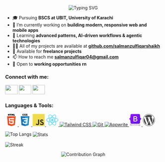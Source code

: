 <!-- Typing Animation -->
<div align="center">
  <img src="https://readme-typing-svg.demolab.com?font=Fira+Code&weight=600&size=28&pause=900&center=true&vCenter=true&width=750&lines=Hey,+I'm+Salman;Full-Stack+Web+%26+App+Developer+in+the+making;CS+Undergrad+%40+UBIT%2C+University+of+Karachi;AI+Enthusiast" alt="Typing SVG" />
</div>

<!-- About Me -->
- 🎓 Pursuing **BSCS at UBIT, University of Karachi**  
- 🔭 I’m currently working on **building modern, responsive web and mobile apps**  
- 🌱 Learning **advanced patterns, AI-driven workflows & agentic technologies**  
- 👨‍💻 All of my projects are available at **[github.com/salmanzulfiqarshaikh](https://github.com/salmanzulfiqarshaikh)**  
- 🏢 Available for **freelance projects**  
- 📫 How to reach me **salmanzulfiqar04@gmail.com**  
- 👔 Open to **working opportunities rn**

<!-- Social Links -->
<h3 align="left">Connect with me:</h3>
<p align="left">
  <a href="https://x.com/salmanzulf86556" target="_blank" rel="noreferrer"><img src="https://raw.githubusercontent.com/rahuldkjain/github-profile-readme-generator/master/src/images/icons/Social/twitter.svg" height="30" width="40" /></a>
  <a href="https://pk.linkedin.com/in/salmanzulfiqarshaikh" target="_blank" rel="noreferrer"><img src="https://raw.githubusercontent.com/rahuldkjain/github-profile-readme-generator/master/src/images/icons/Social/linked-in-alt.svg" height="30" width="40" /></a>
  <a href="https://www.instagram.com/salmanzulfiqar_" target="_blank" rel="noreferrer"><img src="https://raw.githubusercontent.com/rahuldkjain/github-profile-readme-generator/master/src/images/icons/Social/instagram.svg" height="30" width="40" /></a>
</p>

<!-- Languages & Tools -->
<h3 align="left">Languages & Tools:</h3>
<p align="left">
  <!-- HTML -->
  <a href="https://developer.mozilla.org/docs/Web/HTML">
    <img src="https://raw.githubusercontent.com/devicons/devicon/master/icons/html5/html5-original-wordmark.svg" width="40" height="40" alt="HTML"/>
  </a>
  <!-- CSS -->
  <a href="https://developer.mozilla.org/docs/Web/CSS">
    <img src="https://raw.githubusercontent.com/devicons/devicon/master/icons/css3/css3-original-wordmark.svg" width="40" height="40" alt="CSS"/>
  </a>
  <!-- JavaScript -->
  <a href="https://developer.mozilla.org/docs/Web/JavaScript">
    <img src="https://raw.githubusercontent.com/devicons/devicon/master/icons/javascript/javascript-original.svg" width="40" height="40" alt="JavaScript"/>
  </a>
  <!-- React -->
  <a href="https://react.dev/">
    <img src="https://raw.githubusercontent.com/devicons/devicon/master/icons/react/react-original.svg" width="40" height="40" alt="React"/>
  </a>
  <!-- Tailwind -->
  <a href="https://tailwindcss.com/">
    <img src="https://www.vectorlogo.zone/logos/tailwindcss/tailwindcss-icon.svg" width="40" height="40" alt="Tailwind CSS"/>
  </a>
  <!-- Git -->
  <a href="https://git-scm.com">
    <img src="https://www.vectorlogo.zone/logos/git-scm/git-scm-icon.svg" width="40" height="40" alt="Git"/>
  </a>
  <!-- Appwrite -->
<a href="https://appwrite.io" target="_blank" rel="noreferrer">
  <img src="https://cdn.jsdelivr.net/gh/devicons/devicon/icons/appwrite/appwrite-original.svg" width="40" height="40" alt="Appwrite"/>
</a>

  <!-- Bootstrap -->
  <a href="https://getbootstrap.com/">
    <img src="https://raw.githubusercontent.com/devicons/devicon/master/icons/bootstrap/bootstrap-original-wordmark.svg" width="40" height="40" alt="Bootstrap"/>
  </a>
  <!-- WordPress -->
  <a href="https://wordpress.org" target="_blank" rel="noreferrer">
    <img src="https://raw.githubusercontent.com/devicons/devicon/master/icons/wordpress/wordpress-plain.svg" width="40" height="40" alt="WordPress"/>
  </a>
</p>






<!-- Stats -->
<p>
  <img align="left" src="https://github-readme-stats.vercel.app/api/top-langs?username=salmanzulfiqarshaikh&show_icons=true&locale=en&layout=compact&theme=tokyonight" alt="Top Langs" />
</p>
<p>&nbsp;<img align="center" src="https://github-readme-stats.vercel.app/api?username=salmanzulfiqarshaikh&show_icons=true&locale=en&theme=tokyonight" alt="Stats" /></p>
<p><img align="center" src="https://github-readme-streak-stats.herokuapp.com/?user=salmanzulfiqarshaikh&theme=tokyonight" alt="Streak" /></p>

<!-- Contribution Graph -->
<div align="center">
  <img src="https://github-readme-activity-graph.vercel.app/graph?username=salmanzulfiqarshaikh&theme=tokyo-night&hide_border=true&area=true" alt="Contribution Graph" />
</div>
